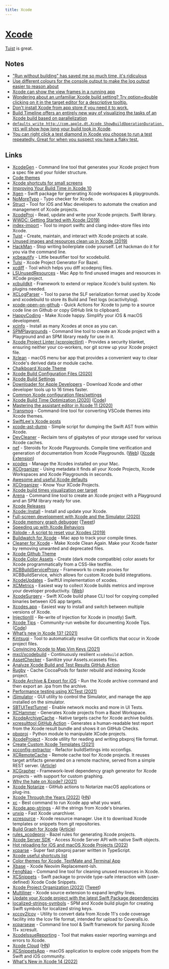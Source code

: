 ```yaml
---
title: Xcode
---
```


# [Xcode](https://developer.apple.com/xcode/)

[Tuist](https://github.com/tuist/tuist) is great.

## Notes

- ["Run without building" has saved me so much time, it's ridiculous](https://twitter.com/DonnyWals/status/1215196512851984385)
- [Use different colours for the console output to make the log output easier to reason about](https://twitter.com/dasdom/status/1221043873553641473)
- [Xcode can show the view frames in a running app](https://twitter.com/dasdom/status/1254858574322372609)
- [Wondering about an unfamiliar Xcode build setting? Try option+double clicking on it in the target editor for a descriptive tooltip.](https://twitter.com/aikoniv/status/795311416030806016)
- [Don't install Xcode from app store if you need it to work.](https://twitter.com/krzyzanowskim/status/1470538530824859650)
- [Build Timeline offers an entirely new way of visualizing the tasks of an Xcode build based on parallelization](https://twitter.com/BenchR/status/1534032896750542850)
- [`defaults write http://com.apple.dt.Xcode ShowBuildOperationDuration YES` will show how long your build took in Xcode](https://twitter.com/starv/status/1516888401202466816).
- [You can right click a test diamond in Xcode you choose to run a test repeatedly. Great for when you suspect you have a flaky test.](https://twitter.com/SteveBarnegren/status/1570022044347281408)

## Links

- [XcodeGen](https://github.com/yonaskolb/XcodeGen) - Command line tool that generates your Xcode project from a spec file and your folder structure.
- [Code themes](http://www.codethemes.net/)
- [Xcode shortcuts for small screens](http://www.jontelang.com/blog/2016/01/12/xcode-shortcuts-for-small-screens.html)
- [Improving Your Build Time in Xcode 10](https://patrickbalestra.com/blog/2018/08/27/improving-your-build-time-in-xcode-10.html)
- [Xgen](https://github.com/JohnSundell/Xgen) - Swift package for generating Xcode workspaces & playgrounds.
- [NoMoreTypo](https://github.com/shiba1014/NoMoreTypo) - Typo checker for Xcode.
- [Struct](https://github.com/lyptt/struct) - Tool for iOS and Mac developers to automate the creation and management of Xcode projects.
- [XcodeProj](https://github.com/tuist/xcodeproj) - Read, update and write your Xcode projects. Swift library.
- [WWDC: Getting Started with Xcode (2019)](https://developer.apple.com/videos/play/wwdc2019/404/)
- [index-import](https://github.com/lyft/index-import) - Tool to import swiftc and clang index-store files into Xcode.
- [Tuist](https://github.com/tuist/tuist) - Create, maintain, and interact with Xcode projects at scale.
- [Unused images and resources clean up in Xcode (2019)](https://www.avanderlee.com/optimization/unused-images-clean-up/)
- [HackMan](https://github.com/Cosmo/HackMan) - Stop writing boilerplate code yourself. Let hackman do it for you via the command line.
- [xcbeautify](https://github.com/thii/xcbeautify) - Little beautifier tool for xcodebuild.
- [Tulsi](https://github.com/bazelbuild/tulsi) - Xcode Project Generator For Bazel.
- [xcdiff](https://github.com/bloomberg/xcdiff) - Tool which helps you diff xcodeproj files.
- [LSUnusedResources](https://github.com/tinymind/LSUnusedResources) - Mac App to find unused images and resources in XCode project.
- [xcbuildkit](https://github.com/jerrymarino/xcbuildkit) - Framework to extend or replace Xcode's build system. No plugins needed.
- [XCLogParser](https://github.com/spotify/XCLogParser) - Tool to parse the SLF serialization format used by Xcode and xcodebuild to store its Build and Test logs (xcactivitylog).
- [xcode-open-on-github](https://github.com/wojteklu/xcode-open-on-github) - Quick Actions for Xcode to jump to a source code line on Github or copy GitHub link to clipboard.
- [HappyCoding](https://happycoding.app/) - Make Xcode happy. Simplify your iOS & macOS development.
- [xcinfo](https://github.com/xcodereleases/xcinfo) - Install as many Xcodes at once as you can.
- [SPMPlaygrounds](https://github.com/finestructure/SPMPlayground) - Command line tool to create an Xcode project with a Playground and an SPM library ready for use in it.
- [Xcode Project Linter (xcprojectlint)](https://github.com/americanexpress/xcprojectlint) - Provides a security blanket, ensuring neither your co-workers, nor git screw up your Xcode project file.
- [Xclean](https://github.com/macmade/Xclean) - macOS menu bar app that provides a convenient way to clear Xcode's derived data or module cache.
- [Chalkboard Xcode Theme](https://github.com/lobianco/Chalkboard-Xcode-Theme)
- [Xcode Build Configuration Files (2020)](https://nshipster.com/xcconfig/)
- [Xcode Build Settings](https://xcodebuildsettings.com/)
- [Downloader for Apple Developers](https://github.com/vineetchoudhary/Downloader-for-Apple-Developers) - Download Xcode and other developer tools up to 16 times faster.
- [Common Xcode configuration files/settings](https://github.com/xcconfigs/xcconfigs)
- [Xcode Build Time Optimization (2020)](https://www.onswiftwings.com/posts/build-time-optimization-part1/) ([Code](https://github.com/sgl0v/OnSwiftWings))
- [Mastering the assistant editor in Xcode 11 (2020)](https://www.avanderlee.com/xcode/xcode-assistant-editor/)
- [Transmog](https://github.com/inket/Transmog) - Command-line tool for converting VSCode themes into Xcode themes.
- [SwiftLee's Xcode posts](https://www.avanderlee.com/category/xcode/)
- [xcode-ast-dump](https://github.com/keith/xcode-ast-dump) - Simple script for dumping the Swift AST from within Xcode.
- [DevCleaner](https://github.com/vashpan/xcode-dev-cleaner) - Reclaim tens of gigabytes of your storage used for various Xcode caches.
- [nef](https://github.com/bow-swift/nef) - Steroids for Xcode Playgrounds. Compile time verification and generation of documentation from Xcode Playgrounds. ([Web](https://nef.bow-swift.io/)) ([Xcode Extension](https://github.com/bow-swift/nef-plugin))
- [xcodes](https://github.com/RobotsAndPencils/xcodes) - Manage the Xcodes installed on your Mac.
- [XCOrganizer](https://xcorganizer.com/) - Using metadata it finds all your Xcode Projects, Xcode Workspaces and Xcode Playgrounds in seconds.
- [Awesome and useful Xcode defaults](https://github.com/ctreffs/xcode-defaults)
- [XCOrganizer](https://xcorganizer.com/) - Know Your XCode Projects.
- [Xcode build times visualization per target](https://github.com/PaulTaykalo/xcode-build-times-rendering)
- [Arena](https://github.com/finestructure/Arena) - Command line tool to create an Xcode project with a Playground and an SPM library ready for use.
- [Xcode Releases](https://xcodereleases.com/)
- [Xcode::Install](https://github.com/xcpretty/xcode-install) - Install and update your Xcode.
- [Full-screen development with Xcode and the Simulator (2020)](https://www.avanderlee.com/workflow/full-screen-xcode-simulator/)
- [Xcode memory graph debugger](https://developer.apple.com/library/archive/documentation/DeveloperTools/Conceptual/debugging_with_xcode/chapters/special_debugging_workflows.html#//apple_ref/doc/uid/TP40015022-CH9-DontLinkElementID_1) ([Tweet](https://twitter.com/gregheo/status/1294344762611208192))
- [Speeding up with Xcode Behaviors](https://www.avanderlee.com/xcode/xcode-behaviours-optimized/)
- [Xplode - A script to reset your Xcodes (2019)](https://mattlorentz.com/weblog/2019/04/12/announcing-xplode.html)
- [Buildwatch for Xcode](https://www.buildwatch.app/) - Mac app to track your compile times.
- [Cleaner for Xcode](https://github.com/waylybaye/XcodeCleaner-SwiftUI) - Make Xcode Clean Again. Make your Xcode faster by removing unwanted and deprecated files.
- [Xcode Github Theme](https://github.com/cntrump/Xcode-github-theme)
- [Xcode Color Assets](https://github.com/nesium/xcode-color-assets) - Create (dark mode compatible) color assets for Xcode programmatically from a CSS-like textfile.
- [XCBBuildServiceProxy](https://github.com/target/XCBBuildServiceProxy) - Framework to create proxies for XCBBuildService, which allows for custom Xcode build integrations.
- [XcodeUpdates](https://github.com/art-divin/XcodeUpdates) - SwiftUI implementation of xcodes.
- [XCMetrics](https://github.com/spotify/XCMetrics) - Easiest way to collect Xcode builds metrics and improve your developer productivity. ([Web](https://xcmetrics.io/))
- [XcodeSurgery](https://github.com/depoon/XcodeSurgery) - Swift XCode build phase CLI tool for copying compiled binaries between iOS app targets.
- [Xcodes.app](https://github.com/RobotsAndPencils/XcodesApp) - Easiest way to install and switch between multiple versions of Xcode.
- [InjectionIII](https://github.com/johnno1962/InjectionIII) - Re-write of Injection for Xcode in (mostly) Swift.
- [Xcode Tips](https://xcode-tips.github.io/) - Community-run website for documenting Xcode Tips. ([Code](https://github.com/Xcode-Tips/xcode-tips.github.io))
- [What’s new in Xcode 13? (2021)](https://www.hackingwithswift.com/articles/236/whats-new-in-xcode-13)
- [Kintsugi](https://github.com/Lightricks/Kintsugi) - Tool to automatically resolve Git conflicts that occur in Xcode project files.
- [Convincing Xcode to Map Vim Keys (2021)](https://bryce.co/xcode-vim-map/)
- [mxcl/xcodebuild](https://github.com/mxcl/xcodebuild) - Continuously resilient `xcodebuild` action.
- [AssetChecker](https://github.com/freshOS/AssetChecker) - Sanitize your Assets.xcassets files.
- [Analyze Xcode Build and Test Results GitHub Action](https://github.com/tbartelmess/analyze-xcoderesults-action)
- [Rugby](https://github.com/swiftyfinch/Rugby) - Cache CocoaPods for faster rebuild and indexing Xcode project.
- [Xcode Archive & Export for iOS](https://github.com/bitrise-steplib/steps-xcode-archive) - Run the Xcode archive command and then export an .ipa from the archive.
- [Performance testing using XCTest (2021)](https://cornerbit.tech/performance-testing-using-xctest/)
- [iSimulator](https://github.com/wigl/iSimulator) - GUI utility to control the Simulator, and manage the app installed on the simulator.
- [SBTUITestTunnel](https://github.com/Subito-it/SBTUITestTunnel) - Enable network mocks and more in UI Tests.
- [XCHammer](https://github.com/pinterest/xchammer) - Generates Xcode projects from a Bazel Workspace.
- [XcodeArchiveCache](https://github.com/sweatco/xcode-archive-cache) - Native targets cache for Xcode archive builds.
- [xcresulttool GitHub Action](https://github.com/kishikawakatsumi/xcresulttool) - Generates a human-readable test report from the Xcode result bundle and shows it on GitHub Checks.
- [pbxproj](https://github.com/kronenthaler/mod-pbxproj) - Python module to manipulate XCode projects.
- [XcodeProject](https://github.com/bannzai/XcodeProject) - Xcode utility for reading and writing pbxproj file format.
- [Create Custom Xcode Templates (2021)](https://medium.com/mindful-engineering/create-custom-xcode-templates-908fdd14fbd8)
- [xcconfig-extractor](https://github.com/toshi0383/xcconfig-extractor) - Refactor buildSettings into xcconfigs.
- [XCRemoteCache](https://github.com/spotify/XCRemoteCache) - Remote cache tool for Xcode projects. It reuses target artifacts generated on a remote machine, served from a simple REST server. ([Article](https://engineering.atspotify.com/2021/11/16/introducing-xcremotecache-the-ios-remote-caching-tool-that-cut-our-clean-build-times-by-70/))
- [XCGrapher](https://github.com/maxchuquimia/xcgrapher) - Framework-level dependency graph generator for Xcode projects - with support for custom graphing.
- [Why the hate on Xcode? (2021)](https://www.reddit.com/r/swift/comments/qw7zj1/why_the_hate_on_xcode/)
- [Xcode Notarize](https://github.com/devbotsxyz/xcode-notarize) - GitHub actions to Notarize macOS applications or plug-ins.
- [Xcode Through the Years (2022)](https://martiancraft.com/blog/2022/01/xcode-through-the-years/) ([HN](https://news.ycombinator.com/item?id=30083245))
- [xc](https://github.com/minacle/xc) - Best command to run Xcode app what you want.
- [Xcode.app-strings](https://github.com/keith/Xcode.app-strings) - All the strings from Xcode's binaries.
- [unxip](https://github.com/saagarjha/unxip) - Fast Xcode unarchiver.
- [xcresource](https://github.com/faberNovel/xcresource-cli) - Xcode resource manager. Use it to download Xcode templates or snippets from git repositories.
- [Build Graph for Xcode](https://apps.apple.com/az/app/build-graph-for-xcode/id1592897820) ([Article](https://habr.com/ru/company/dododev/blog/657007/))
- [rules_xcodeproj](https://github.com/buildbuddy-io/rules_xcodeproj) - Bazel rules for generating Xcode projects.
- [Xcode Server SDK](https://github.com/buildasaurs/XcodeServerSDK) - Access Xcode Server API with native Swift objects.
- [Hot reloading for iOS and macOS Xcode Projects (2022)](https://darioroa.com/posts/hot-reloading-xcode-projects/)
- [xcparse](https://github.com/EvanBacon/xcparse) - Super fast pbxproj parser written in TypeScript.
- [Xcode useful shortcuts list](https://github.com/chirag05k/Xcode-Shortcuts)
- [Color themes for Xcode, TextMate and Terminal App](https://www.codethemes.net/)
- [Xbase](https://github.com/tami5/xbase) - Xcode Neovim Replacement-ish.
- [FengNiao](https://github.com/onevcat/FengNiao) - Command line tool for cleaning unused resources in Xcode.
- [XCSnippets](https://github.com/MarcoEidinger/XCSnippets) - Swift package to provide type-safe interaction with (user-defined) Xcode Code Snippets.
- [Xcode Project Organization (2022)](https://www.chimehq.com/blog/xcode-project-organization) ([Tweet](https://twitter.com/mattie/status/1537467445790789632))
- [Multiliner](https://github.com/aheze/Multiliner) - Xcode source extension to expand lengthy lines.
- [Update your Xcode project with the latest Swift Package dependencies](https://github.com/getsidetrack/action-xcodeproj-spm-update)
- [localized-strings-symbols](https://github.com/iKenndac/localized-strings-symbols) - SPM and Xcode build plugin for creating Swift symbols for localized string keys.
- [xccov2lcov](https://github.com/trax-retail/xccov2lcov) - Utility to convert data from Xcode 11's code coverage facility into the lcov file format, intended for upload to Coveralls.io.
- [xcparseaw](https://github.com/ChargePoint/xcparse) - Command line tool & Swift framework for parsing Xcode 11+ xcresult.
- [XcodeIssueReporting](https://github.com/baguio/XcodeIssueReporting) - Tool that makes easier reporting warnings and errors to Xcode.
- [Xcode Cloud](https://developer.apple.com/xcode-cloud/) ([HN](https://news.ycombinator.com/item?id=32655347))
- [XCSnippetsApp](https://github.com/MarcoEidinger/XCSnippetsApp) - macOS application to explore code snippets from the Swift and iOS community.
- [What's New in Xcode 14 (2022)](https://www.youtube.com/watch?v=tYBZ8AVH0Q0)
